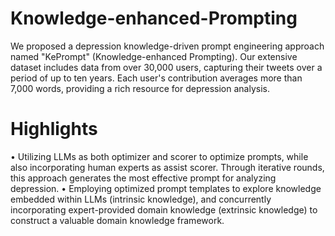 # Knowledge-enhanced-Prompting
We proposed a depression knowledge-driven prompt engineering approach named "KePrompt" (Knowledge-enhanced Prompting). Our extensive dataset includes data from over 30,000 users, capturing their tweets over a period of up to ten years. Each user's contribution averages more than 7,000 words, providing a rich resource for depression analysis. 

# Highlights
• Utilizing LLMs as both optimizer and scorer to optimize prompts, while also incorporating human experts as assist scorer. Through iterative rounds, this approach generates the most effective prompt for analyzing depression.
• Employing optimized prompt templates to explore knowledge embedded within LLMs (intrinsic knowledge), and concurrently incorporating expert-provided domain knowledge (extrinsic knowledge) to construct a valuable domain knowledge framework.
